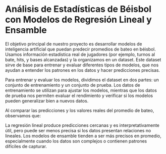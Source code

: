 # Análisis de Estadísticas de Béisbol con Modelos de Regresión Lineal y Ensamble

El objetivo principal de nuestro proyecto es desarrollar modelos de inteligencia artificial que puedan predecir promedios de bateo en béisbol. Usamos información estadística real de jugadores (por ejemplo, turnos al bate, hits, y bases alcanzadas) y la organizamos en un dataset. Este dataset sirve de base para entrenar y evaluar diferentes tipos de modelos, que nos ayudan a entender los patrones en los datos y hacer predicciones precisas.

Para entrenar y evaluar los modelos, dividimos el dataset en dos partes: un conjunto de entrenamiento y un conjunto de prueba. Los datos de entrenamiento se utilizan para ajustar los modelos, mientras que los datos de prueba nos permiten evaluar el rendimiento y verificar si los modelos pueden generalizar bien a nuevos datos.

Al comparar las predicciones y los valores reales del promedio de bateo, observamos que:

La regresión lineal produce predicciones cercanas y es interpretativamente útil, pero puede ser menos precisa si los datos presentan relaciones no lineales.
Los modelos de ensamble tienden a ser más precisos en promedio, especialmente cuando los datos son complejos o contienen patrones difíciles de capturar.